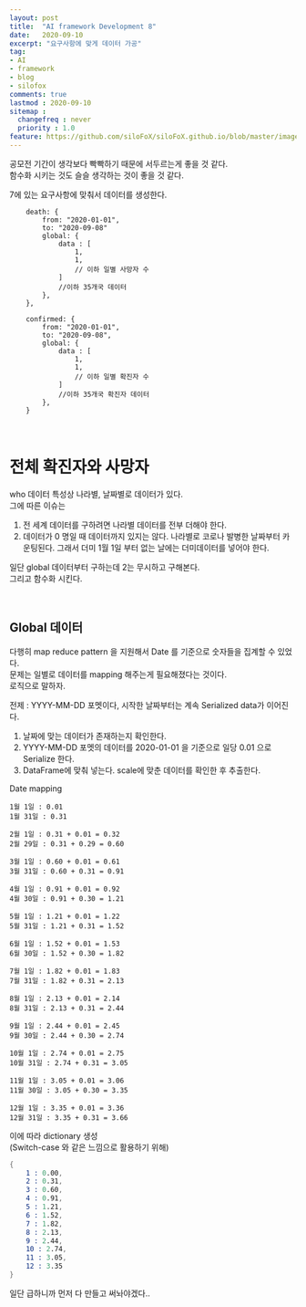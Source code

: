 ```yaml
---
layout: post
title:  "AI framework Development 8"
date:   2020-09-10
excerpt: "요구사항에 맞게 데이터 가공"
tag:
- AI
- framework
- blog
- silofox
comments: true
lastmod : 2020-09-10
sitemap : 
  changefreq : never
  priority : 1.0
feature: https://github.com/siloFoX/siloFoX.github.io/blob/master/images/help/help.jpg?raw=true
---
```


공모전 기간이 생각보다 빡빡하기 때문에 서두르는게 좋을 것 같다.<br>
함수화 시키는 것도 슬슬 생각하는 것이 좋을 것 같다.

7에 있는 요구사항에 맞춰서 데이터를 생성한다.

```
    death: {
        from: "2020-01-01",
        to: "2020-09-08"
		global: {
			data : [
				1,
				1,
				// 이하 일별 사망자 수
			]
			//이하 35개국 데이터
		},
	},

	confirmed: {
		from: "2020-01-01",
		to: "2020-09-08",
		global: {
			data : [
				1,
				1,
				// 이하 일별 확진자 수
			]
			//이하 35개국 확진자 데이터
		},
	}
```

<br>

# 전체 확진자와 사망자

who 데이터 특성상 나라별, 날짜별로 데이터가 있다.<br>
그에 따른 이슈는

1. 전 세계 데이터를 구하려면 나라별 데이터를 전부 더해야 한다.
2. 데이터가 0 명일 때 데이터까지 있지는 않다. 나라별로 코로나 발병한 날짜부터 카운팅된다. 그래서 더미 1월 1일 부터 없는 날에는 더미데이터를 넣어야 한다.

일단 global 데이터부터 구하는데 2는 무시하고 구해본다.<br>
그리고 함수화 시킨다.

<br>

## Global 데이터

다행히 map reduce pattern 을 지원해서 Date 를 기준으로 숫자들을 집계할 수 있었다.<br>
문제는 일별로 데이터를 mapping 해주는게 필요해졌다는 것이다.<br>
로직으로 말하자.

전제 : YYYY-MM-DD 포멧이다, 시작한 날짜부터는 계속 Serialized data가 이어진다.

1. 날짜에 맞는 데이터가 존재하는지 확인한다.
2. YYYY-MM-DD 포멧의 데이터를 2020-01-01 을 기준으로 일당 0.01 으로 Serialize 한다.
3. DataFrame에 맞춰 넣는다. scale에 맞춘 데이터를 확인한 후 추출한다.

Date mapping
```
1월 1일 : 0.01
1월 31일 : 0.31

2월 1일 : 0.31 + 0.01 = 0.32
2월 29일 : 0.31 + 0.29 = 0.60

3월 1일 : 0.60 + 0.01 = 0.61
3월 31일 : 0.60 + 0.31 = 0.91

4월 1일 : 0.91 + 0.01 = 0.92
4월 30일 : 0.91 + 0.30 = 1.21 

5월 1일 : 1.21 + 0.01 = 1.22
5월 31일 : 1.21 + 0.31 = 1.52

6월 1일 : 1.52 + 0.01 = 1.53
6월 30일 : 1.52 + 0.30 = 1.82

7월 1일 : 1.82 + 0.01 = 1.83
7월 31일 : 1.82 + 0.31 = 2.13

8월 1일 : 2.13 + 0.01 = 2.14
8월 31일 : 2.13 + 0.31 = 2.44

9월 1일 : 2.44 + 0.01 = 2.45
9월 30일 : 2.44 + 0.30 = 2.74

10월 1일 : 2.74 + 0.01 = 2.75
10월 31일 : 2.74 + 0.31 = 3.05

11월 1일 : 3.05 + 0.01 = 3.06
11월 30일 : 3.05 + 0.30 = 3.35

12월 1일 : 3.35 + 0.01 = 3.36
12월 31일 : 3.35 + 0.31 = 3.66
```

이에 따라 dictionary 생성<br>
(Switch-case 와 같은 느낌으로 활용하기 위해)

```s
{
    1 : 0.00,
    2 : 0.31,
    3 : 0.60,
    4 : 0.91,
    5 : 1.21,
    6 : 1.52,
    7 : 1.82,
    8 : 2.13,
    9 : 2.44,
    10 : 2.74,
    11 : 3.05,
    12 : 3.35
}
```

일단 급하니까 먼저 다 만들고 써놔야겠다..
